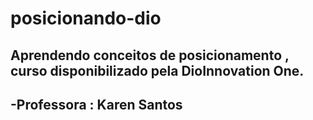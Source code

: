 # posicionando-dio
## Aprendendo conceitos de posicionamento , curso disponibilizado pela DioInnovation One.
## -Professora : Karen Santos
